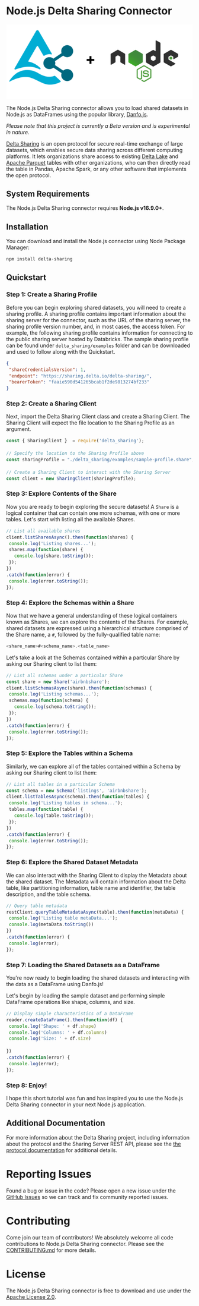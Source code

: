 # Node.js Delta Sharing Connector
 
![Node.js Delta Sharing Connector Logo](/assets/images/delta-sharing-nodejs-transparent-bg.png)

The Node.js Delta Sharing connector allows you to load shared datasets in Node.js as DataFrames using the popular library, [Danfo.js](https://danfo.jsdata.org/).

_Please note that this project is currently a Beta version and is experimental in nature._

[Delta Sharing](https://delta.io/sharing) is an open protocol for secure real-time exchange of large datasets, which enables secure data sharing across different computing platforms. It lets organizations share access to existing [Delta Lake](https://delta.io) and [Apache Parquet](https://parquet.apache.org) tables with other organizations, who can then directly read the table in Pandas, Apache Spark, or any other software that implements the open protocol.
 
## System Requirements
 
The Node.js Delta Sharing connector requires **Node.js v16.9.0+**.
 
## Installation
 
You can download and install the Node.js connector using Node Package Manager:
 
```JavaScript
npm install delta-sharing
```
 
## Quickstart
 
### Step 1: Create a Sharing Profile
 
Before you can begin exploring shared datasets, you will need to create a sharing profile. A sharing profile contains important information about the sharing server for the connector, such as the URL of the sharing server, the sharing profile version number, and, in most cases, the access token.
For example, the following sharing profile contains information for connecting to the public sharing server hosted by Databricks. The sample sharing profile can be found under `delta_sharing/examples` folder and can be downloaded and used to follow along with the Quickstart.
 
```JSON
{
 "shareCredentialsVersion": 1,
 "endpoint": "https://sharing.delta.io/delta-sharing/",
 "bearerToken": "faaie590d541265bcab1f2de9813274bf233"
}
```
 
### Step 2: Create a Sharing Client
 
Next, import the Delta Sharing Client class and create a Sharing Client. The Sharing Client will expect the file location to the Sharing Profile as an argument.
 
```JavaScript
const { SharingClient }  = require('delta_sharing');
 
// Specify the location to the Sharing Profile above
const sharingProfile = "./delta_sharing/examples/sample-profile.share";
 
// Create a Sharing Client to interact with the Sharing Server
const client = new SharingClient(sharingProfile);
```
 
### Step 3: Explore Contents of the Share
 
Now you are ready to begin exploring the secure datasets! A `Share` is a logical container that can contain one more schemas, with one or more tables. Let's start with listing all the available Shares.
 
```JavaScript
// List all available shares
client.listSharesAsync().then(function(shares) {
 console.log('Listing shares...');
 shares.map(function(share) {
   console.log(share.toString());
 });
})
.catch(function(error) {
 console.log(error.toString());
});
```
 
### Step 4: Explore the Schemas within a Share
 
Now that we have a general understanding of these logical containers known as Shares, we can explore the contents of the Shares. For example, shared datasets are expressed using a hierarchical structure comprised of the Share name, a `#`, followed by the fully-qualified table name:
 
```JavaScript
<share_name>#<schema_name>.<table_name>
```
 
Let's take a look at the Schemas contained within a particular Share by asking our Sharing client to list them:
 
```JavaScript
// List all schemas under a particular Share
const share = new Share('airbnbshare');
client.listSchemasAsync(share).then(function(schemas) {
 console.log('Listing schemas...');
 schemas.map(function(schema) {
   console.log(schema.toString());
 });
})
.catch(function(error) {
 console.log(error.toString());
});
```
 
### Step 5: Explore the Tables within a Schema
 
Similarly, we can explore all of the tables contained within a Schema by asking our Sharing client to list them:
 
```JavaScript
// List all tables in a particular Schema
const schema = new Schema('listings', 'airbnbshare');
client.listTablesAsync(schema).then(function(tables) {
 console.log('Listing tables in schema...');
 tables.map(function(table) {
   console.log(table.toString());
 });
})
.catch(function(error) {
 console.log(error.toString());
});
```
 
### Step 6: Explore the Shared Dataset Metadata
 
We can also interact with the Sharing Client to display the Metadata about the shared dataset. The Metadata will contain information about the Delta table, like partitioning information, table name and identifier, the table description, and the table schema.
 
```JavaScript
// Query table metadata
restClient.queryTableMetadataAsync(table).then(function(metaData) {
 console.log('Listing table metaData...');
 console.log(metaData.toString()) 
})
.catch(function(error) {
 console.log(error);
});
```
 
### Step 7: Loading the Shared Datasets as a DataFrame
 
You're now ready to begin loading the shared datasets and interacting with the data as a DataFrame using Danfo.js!
 
Let's begin by loading the sample dataset and performing simple  DataFrame operations like shape, columns, and size.
 
```JavaScript
// Display simple characteristics of a DataFrame
reader.createDataFrame().then(function(df) {
 console.log('Shape: ' + df.shape)
 console.log('Columns: ' + df.columns)
 console.log('Size: ' + df.size)
 
})
.catch(function(error) {
 console.log(error);
});
```

### Step 8: Enjoy!

I hope this short tutorial was fun and has inspired you to use the Node.js Delta Sharing connector in your next Node.js application.

 
## Additional Documentation
 
For more information about the Delta Sharing project, including information about the protocol and the Sharing Server REST API, please see the [the protocol documentation](https://github.com/delta-io/delta-sharing/blob/main/PROTOCOL.md) for additional details.

# Reporting Issues

Found a bug or issue in the code? Please open a new issue under the [GitHub Issues](https://github.com/goodwillpunning/nodejs-sharing-client/issues) so we can track and fix community reported issues.

# Contributing 
Come join our team of contributors! We absolutely welcome all code contributions to Node.js Delta Sharing connector. Please see the [CONTRIBUTING.md](CONTRIBUTING.md) for more details.

# License
The Node.js Delta Sharing connector is free to download and use under the [Apache License 2.0](LICENSE.txt).
 